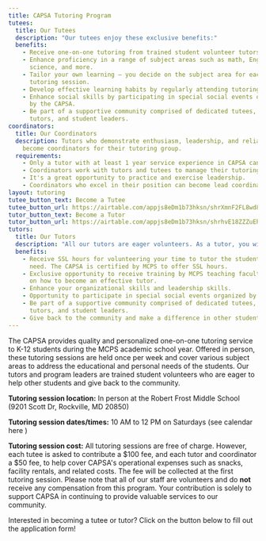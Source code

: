 ```yaml
---
title: CAPSA Tutoring Program
tutees:
  title: Our Tutees
  description: "Our tutees enjoy these exclusive benefits:"
  benefits:
    - Receive one-on-one tutoring from trained student volunteer tutors.
    - Enhance proficiency in a range of subject areas such as math, English,
      science, and more.
    - Tailor your own learning – you decide on the subject area for each
      tutoring session.
    - Develop effective learning habits by regularly attending tutoring sessions.
    - Enhance social skills by participating in special social events organized
      by the CAPSA.
    - Be part of a supportive community comprised of dedicated tutees, student
      tutors, and student leaders.
coordinators:
  title: Our Coordinators
  description: Tutors who demonstrate enthusiasm, leadership, and reliability can
    become coordinators for their tutoring group.
  requirements:
    - Only a tutor with at least 1 year service experience in CAPSA can apply.
    - Coordinators work with tutors and tutees to manage their tutoring group.
    - It's a great opportunity to practice and exercise leadership.
    - Coordinators who excel in their position can become lead coordinators!
layout: tutoring
tutee_button_text: Become a Tutee
tutee_button_url: https://airtable.com/appjs8eDm1b73hksn/shrXmnF2FL8wd8FZj
tutor_button_text: Become a Tutor
tutor_button_url: https://airtable.com/appjs8eDm1b73hksn/shrhvE18ZZZuEh60o
tutors:
  title: Our Tutors
  description: "All our tutors are eager volunteers. As a tutor, you will:"
  benefits:
    - Receive SSL hours for volunteering your time to tutor the students in
      need. The CAPSA is certified by MCPS to offer SSL hours.
    - Exclusive opportunity to receive training by MCPS teaching faculty members
      on how to become an effective tutor.
    - Enhance your organizational skills and leadership skills.
    - Opportunity to participate in special social events organized by the CAPSA.
    - Be part of a supportive community comprised of dedicated tutees, student
      tutors, and student leaders.
    - Give back to the community and make a difference in other students' lives.
---
```

The CAPSA provides quality and personalized one-on-one tutoring service to K-12 students during the MCPS academic school year. Offered in person, these tutoring sessions are held once per week and cover various subject areas to address the educational and personal needs of the students. Our tutors and program leaders are trained student volunteers who are eager to help other students and give back to the community.

**Tutoring session location:** In person at the Robert Frost Middle School (9201 Scott Dr, Rockville, MD 20850)

**Tutoring session dates/times:** 10 AM to 12 PM on Saturdays (see calendar here )

**Tutoring session cost:** All tutoring sessions are free of charge. However, each tutee is asked to contribute a $100 fee, and each tutor and coordinator a $50 fee, to help cover CAPSA's operational expenses such as snacks, facility rentals, and related costs. The fee will be collected at the first tutoring session. Please note that all of our staff are volunteers and do **not** receive any compensation from this program. Your contribution is solely to support CAPSA in continuing to provide valuable services to our community.

Interested in becoming a tutee or tutor? Click on the button below to fill out the application form!